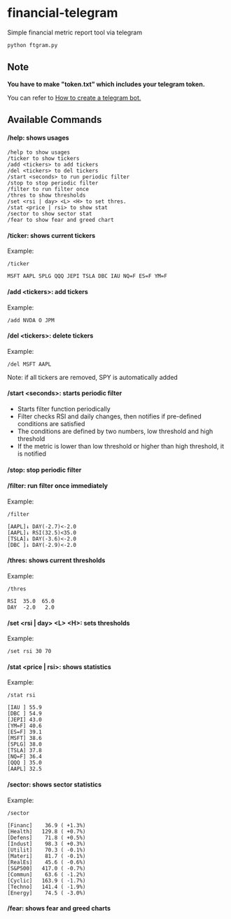 # financial-telegram
Simple financial metric report tool via telegram

```bash
python ftgram.py
```

## Note

**You have to make "token.txt" which includes your telegram token.**

You can refer to [How to create a telegram bot.](https://www.codementor.io/@karandeepbatra/part-1-how-to-create-a-telegram-bot-in-python-in-under-10-minutes-19yfdv4wrq)

## Available Commands

#### /help: shows usages

```
/help to show usages
/ticker to show tickers
/add <tickers> to add tickers
/del <tickers> to del tickers
/start <seconds> to run periodic filter
/stop to stop periodic filter
/filter to run filter once
/thres to show thresholds
/set <rsi | day> <L> <H> to set thres.
/stat <price | rsi> to show stat
/sector to show sector stat
/fear to show fear and greed chart
```

#### /ticker: shows current tickers

Example:
```
/ticker

MSFT AAPL SPLG QQQ JEPI TSLA DBC IAU NQ=F ES=F YM=F
```

#### /add \<tickers\>: add tickers

Example:
```
/add NVDA O JPM
```

#### /del \<tickers\>: delete tickers

Example:
```
/del MSFT AAPL
```
Note: if all tickers are removed, SPY is automatically added

#### /start \<seconds\>: starts periodic filter

* Starts filter function periodically
* Filter checks RSI and daily changes, then notifies if pre-defined conditions are satisfied
* The conditions are defined by two numbers, low threshold and high threshold
* If the metric is lower than low threshold or higher than high threshold, it is notified

#### /stop: stop periodic filter

#### /filter: run filter once immediately

Example:
```
/filter

[AAPL]↓ DAY(-2.7)<-2.0
[AAPL]↓ RSI(32.5)<35.0
[TSLA]↓ DAY(-3.6)<-2.0
[DBC ]↓ DAY(-2.9)<-2.0
```

#### /thres: shows current thresholds

Example:
```
/thres

RSI  35.0  65.0
DAY  -2.0   2.0
```

#### /set \<rsi | day\> \<L\> \<H\>: sets thresholds

Example:
```
/set rsi 30 70
```

#### /stat \<price | rsi\>: shows statistics

Example:
```
/stat rsi

[IAU ] 55.9
[DBC ] 54.9
[JEPI] 43.0
[YM=F] 40.6
[ES=F] 39.1
[MSFT] 38.6
[SPLG] 38.0
[TSLA] 37.8
[NQ=F] 36.4
[QQQ ] 35.0
[AAPL] 32.5
```

#### /sector: shows sector statistics

Example:
```
/sector

[Financ]    36.9 ( +1.3%)
[Health]   129.8 ( +0.7%)
[Defens]    71.8 ( +0.5%)
[Indust]    98.3 ( +0.3%)
[Utilit]    70.3 ( -0.1%)
[Materi]    81.7 ( -0.1%)
[RealEs]    45.6 ( -0.6%)
[S&P500]   417.0 ( -0.7%)
[Commun]    63.6 ( -1.2%)
[Cyclic]   163.9 ( -1.7%)
[Techno]   141.4 ( -1.9%)
[Energy]    74.5 ( -3.0%)
```

#### /fear: shows fear and greed charts
